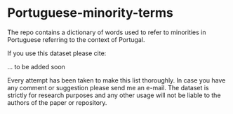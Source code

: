 # Portuguese-minority-terms

The repo contains a dictionary of words used to refer to minorities in Portuguese referring to the context of Portugal.

If you use this dataset please cite:

... to be added soon

Every attempt has been taken to make this list thoroughly. In case you have any comment or suggestion please send me an e-mail. The dataset is strictly for research purposes and any other usage will not be liable to the authors of the paper or repository.
